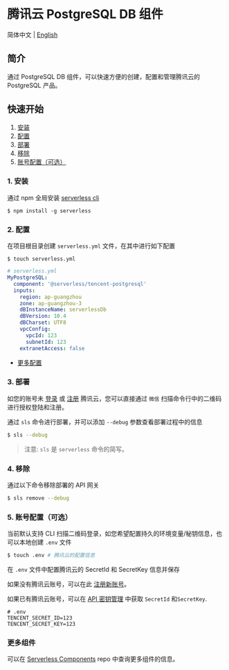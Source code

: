 # 腾讯云 PostgreSQL DB 组件

简体中文 | [English](https://github.com/serverless-components/tencent-postgresql/blob/master/README.en.md)

## 简介

通过 PostgreSQL DB 组件，可以快速方便的创建，配置和管理腾讯云的 PostgreSQL 产品。

## 快速开始

1. [安装](#1-安装)
2. [配置](#2-配置)
3. [部署](#3-部署)
4. [移除](#4-移除)
5. [账号配置（可选）](#5-账号配置（可选）)

### 1. 安装

通过 npm 全局安装 [serverless cli](https://github.com/serverless/serverless)

```shell
$ npm install -g serverless
```

### 2. 配置

在项目根目录创建 `serverless.yml` 文件，在其中进行如下配置

```shell
$ touch serverless.yml
```

```yml
# serverless.yml
MyPostgreSQL:
  component: '@serverless/tencent-postgresql'
  inputs:
    region: ap-guangzhou
    zone: ap-guangzhou-3
    dBInstanceName: serverlessDb
    dBVersion: 10.4
    dBCharset: UTF8
    vpcConfig:
      vpcId: 123
      subnetId: 123
    extranetAccess: false
```

- [更多配置](https://github.com/serverless-components/tencent-postgresql/tree/master/docs/configure.md)

### 3. 部署

如您的账号未 [登录](https://cloud.tencent.com/login) 或 [注册](https://cloud.tencent.com/register) 腾讯云，您可以直接通过 `微信` 扫描命令行中的二维码进行授权登陆和注册。

通过 `sls` 命令进行部署，并可以添加 `--debug` 参数查看部署过程中的信息

```bash
$ sls --debug
```

> 注意: `sls` 是 `serverless` 命令的简写。

### 4. 移除

通过以下命令移除部署的 API 网关

```bash
$ sls remove --debug
```

### 5. 账号配置（可选）

当前默认支持 CLI 扫描二维码登录，如您希望配置持久的环境变量/秘钥信息，也可以本地创建 `.env` 文件

```bash
$ touch .env # 腾讯云的配置信息
```

在 `.env` 文件中配置腾讯云的 SecretId 和 SecretKey 信息并保存

如果没有腾讯云账号，可以在此 [注册新账号](https://cloud.tencent.com/register)。

如果已有腾讯云账号，可以在 [API 密钥管理](https://console.cloud.tencent.com/cam/capi) 中获取 `SecretId` 和`SecretKey`.

```text
# .env
TENCENT_SECRET_ID=123
TENCENT_SECRET_KEY=123
```

### 更多组件

可以在 [Serverless Components](https://github.com/serverless/components) repo 中查询更多组件的信息。
